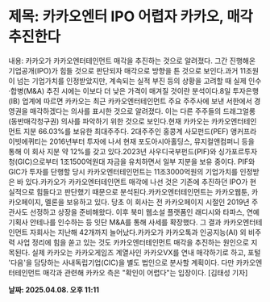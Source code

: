 # **제목: 카카오엔터 IPO 어렵자 카카오, 매각 추진한다**

  내용: 카카오가 카카오엔터테인먼트 매각을 추진하는 것으로 알려졌다. 그간 진행해온 기업공개(IPO)가 힘들 것으로 판단되자 매각으로 방향을 튼 것으로 보인다.과거 11조원이 넘는 기업가치를 인정받았지만, 계속되는 실적 부진 등의 상황을 고려할 때 실제 인수·합병(M&A) 추진 시에는 이보다 더 낮은 가격이 매겨질 것이란 분석이다.8일 투자은행(IB) 업계에 따르면 카카오는 최근 카카오엔터테인먼트 주요 주주사에 보낸 서한에서 경영권을 매각하겠다는 의사를 표시한 것으로 알려졌다. 이는 다른 주주들의 드래그얼롱(동반매각청구권) 의사를 파악하기 위한 것으로 보인다.현재 카카오는 카카오엔터테인먼트 지분 66.03%를 보유한 최대주주다. 2대주주인 홍콩계 사모펀드(PEF) 앵커프라이빗에퀴티는 2016년부터 투자에 나서 현재 포도아시아홀딩스, 뮤지컬앤컴퍼니 등을 통해 이 회사 지분 약 12%를 갖고 있다.2023년 사우디국부펀드(PIF)와 싱가포르투자청(GIC)으로부터 1조1500억원대 자금을 유치하면서 일부 지분을 보유 중이다. PIF와 GIC가 투자를 단행할 당시 카카오엔터테인먼트는 11조3000억원의 기업가치를 인정받은 바 있다.카카오가 카카오엔터테인먼트 매각에 나선 것은 기존에 추진하던 IPO가 현실적으로 힘들다고 판단했기 때문으로 분석된다.카카오엔터테인먼트는 카카오웹툰, 카카오페이지, 멜론을 보유하고 있다. 당초 이 회사는 전 카카오페이지 시절인 2019년 주관사도 선정하고 상장을 준비해왔다. 이후 북미 웹소설 플랫폼인 래디시와 타파스, 연예기획사 안테나를 인수하는 등 잇단 M&A를 통해 사세를 확장했다. 그 결과 카카오엔터테인먼트 자회사는 지난해 42개까지 늘어났다.카카오가 카카오톡과 인공지능(AI) 외 비주력 사업 정리에 힘을 쏟고 있는 것도 카카오엔터테인먼트 매각을 추진하는 원인으로 지목된다. 실제 카카오는 카카오게임즈 계열사인 카카오VX를 연내 매각하기로 하고, 포털 '다음'을 담당하는 사내독립기업(CIC)을 별도 법인으로 분사할 계획이다. 다만 카카오엔터테인먼트 매각과 관련해 카카오 측은 "확인이 어렵다"는 입장이다. [김태성 기자]

  **날짜: 2025.04.08. 오후 11:11**